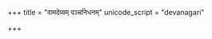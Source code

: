 +++
title = "वामदेव्यम् पञ्चनिधनम्"
unicode_script = "devanagari"

+++
<div class="js_include" url="/vedAH/sAma/paravastu-saama/devaH/indraH/vAmadevyam-panchanidhanam/"  newLevelForH1="1" includeTitle="false"> </div>